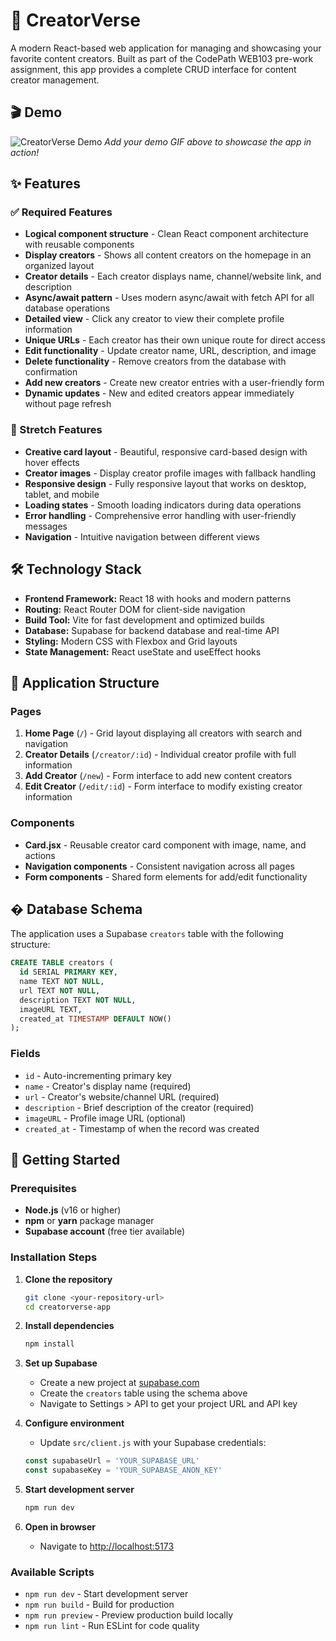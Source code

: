 # 🌟 CreatorVerse

A modern React-based web application for managing and showcasing your favorite content creators. Built as part of the CodePath WEB103 pre-work assignment, this app provides a complete CRUD interface for content creator management.

## 🎬 Demo

<!-- ADD YOUR DEMO GIF HERE -->
![CreatorVerse Demo](./demo.gif)
*Add your demo GIF above to showcase the app in action!*

## ✨ Features

### ✅ Required Features
- **Logical component structure** - Clean React component architecture with reusable components
- **Display creators** - Shows all content creators on the homepage in an organized layout
- **Creator details** - Each creator displays name, channel/website link, and description
- **Async/await pattern** - Uses modern async/await with fetch API for all database operations
- **Detailed view** - Click any creator to view their complete profile information
- **Unique URLs** - Each creator has their own unique route for direct access
- **Edit functionality** - Update creator name, URL, description, and image
- **Delete functionality** - Remove creators from the database with confirmation
- **Add new creators** - Create new creator entries with a user-friendly form
- **Dynamic updates** - New and edited creators appear immediately without page refresh

### 🚀 Stretch Features
- **Creative card layout** - Beautiful, responsive card-based design with hover effects
- **Creator images** - Display creator profile images with fallback handling
- **Responsive design** - Fully responsive layout that works on desktop, tablet, and mobile
- **Loading states** - Smooth loading indicators during data operations
- **Error handling** - Comprehensive error handling with user-friendly messages
- **Navigation** - Intuitive navigation between different views

## 🛠️ Technology Stack

- **Frontend Framework:** React 18 with hooks and modern patterns
- **Routing:** React Router DOM for client-side navigation
- **Build Tool:** Vite for fast development and optimized builds
- **Database:** Supabase for backend database and real-time API
- **Styling:** Modern CSS with Flexbox and Grid layouts
- **State Management:** React useState and useEffect hooks

## 📱 Application Structure

### Pages
1. **Home Page** (`/`) - Grid layout displaying all creators with search and navigation
2. **Creator Details** (`/creator/:id`) - Individual creator profile with full information
3. **Add Creator** (`/new`) - Form interface to add new content creators
4. **Edit Creator** (`/edit/:id`) - Form interface to modify existing creator information

### Components
- **Card.jsx** - Reusable creator card component with image, name, and actions
- **Navigation components** - Consistent navigation across all pages
- **Form components** - Shared form elements for add/edit functionality

## �️ Database Schema

The application uses a Supabase `creators` table with the following structure:

```sql
CREATE TABLE creators (
  id SERIAL PRIMARY KEY,
  name TEXT NOT NULL,
  url TEXT NOT NULL,
  description TEXT NOT NULL,
  imageURL TEXT,
  created_at TIMESTAMP DEFAULT NOW()
);
```

### Fields
- `id` - Auto-incrementing primary key
- `name` - Creator's display name (required)
- `url` - Creator's website/channel URL (required)
- `description` - Brief description of the creator (required)
- `imageURL` - Profile image URL (optional)
- `created_at` - Timestamp of when the record was created

## 🚀 Getting Started

### Prerequisites
- **Node.js** (v16 or higher)
- **npm** or **yarn** package manager
- **Supabase account** (free tier available)

### Installation Steps

1. **Clone the repository**
   ```bash
   git clone <your-repository-url>
   cd creatorverse-app
   ```

2. **Install dependencies**
   ```bash
   npm install
   ```

3. **Set up Supabase**
   - Create a new project at [supabase.com](https://supabase.com)
   - Create the `creators` table using the schema above
   - Navigate to Settings > API to get your project URL and API key

4. **Configure environment**
   - Update `src/client.js` with your Supabase credentials:
   ```javascript
   const supabaseUrl = 'YOUR_SUPABASE_URL'
   const supabaseKey = 'YOUR_SUPABASE_ANON_KEY'
   ```

5. **Start development server**
   ```bash
   npm run dev
   ```

6. **Open in browser**
   - Navigate to [http://localhost:5173](http://localhost:5173)

### Available Scripts
- `npm run dev` - Start development server
- `npm run build` - Build for production
- `npm run preview` - Preview production build locally
- `npm run lint` - Run ESLint for code quality


